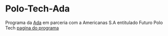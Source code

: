 # Polo-Tech-Ada

Programa da [Ada](https://ada.tech/) em parceria com a Americanas S.A entitulado Futuro Polo Tech [pagina do programa](https://polotech.americanas.io/)
